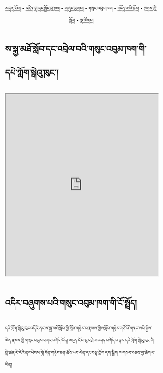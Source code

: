 <p align="center">
  <a href="https://bdrc-reader.github.io/sakya-college/">མདུན་ངོས།</a> • <a href="https://bdrc-reader.github.io/sakya-college/shadra">འཛིན་གྲྭ་དང་སྦྱོང་བྱ་ཁག</a> • <a href="https://bdrc-reader.github.io/sakya-college/shunglug">གཞུང་ལུགས།</a>  • <span>གསུང་འབུམ་ཁག</span> • <a href="https://bdrc-reader.github.io/sakya-college/doncha">འདོན་ཆའི་སྐོར།</a> • <a href="https://bdrc-reader.github.io/sakya-college/tantra">སྔགས་ཀྱི་སྐོར།</a> •  <a href="https://bdrc-reader.github.io/sakya-college/natsok">སྣ་ཚོགས།</a></p>


#  ས་སྐྱ་མཐོ་སློབ་དང་འབྲེལ་བའི་གསུང་འབུམ་ཁག་གི་དཔེ་ཀློག་སྒེའུ་ཁུང་།

<iframe allowfullscreen src="https://library.bdrc.io/scripts/embed-iframe.html?work=bdr:W1ERI0016003&origin=website.com" width="100%" height="600"></iframe>

<br>
<br>

# འདིར་བཞུགས་པའི་གསུང་འབུམ་ཁག་གི་ངོ་སྤྲོད།

དཔེ་ཀློག་སྒེའུ་ཁུང་འདིའི་ནང་ས་སྐྱ་མཐོ་སློབ་ཀྱི་སློབ་གཉེར་བ་རྣམས་ཀྱིས་སློབ་གཉེར་གཙོ་བོ་གནང་སའི་སྐྱེས་ཆེན་རྣམས་ཀྱི་གསུང་འབུམ་འགའ་བཀོད་ཡོད། མདུན་ངོས་སུ་འགྲེལ་བཤད་བཀོད་པ་ལྟར་དཔེ་ཀློག་སྒེའུ་ཁུང་གི་སྡེ་ཚན་རེ་རེའི་ནང་ཕེབས་ཏེ། དོན་གཉེར་ཅན་ཚོས་ཕབ་ལེན་དང་བལྟ་ཀློག དག་སྒྲིག ཁ་གསབ་བཅས་བྱ་ཆོག་པ་ཡིན།









